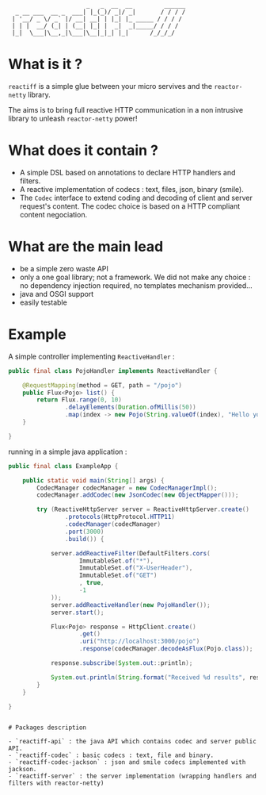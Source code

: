 
```
                      _   _  __  __         ______
  _ __ ___  __ _  ___| |_(_)/ _|/ _|       / / / /
 | '__/ _ \/ _` |/ __| __| | |_| |_ _____ / / / /
 | | |  __/ (_| | (__| |_| |  _|  _|_____/ / / /
 |_|  \___|\__,_|\___|\__|_|_| |_|      /_/_/_/

```

# What is it ?

`reactiff` is a simple glue between your micro servives and the `reactor-netty` library.

The aims is to bring full reactive HTTP communication in a non intrusive library to unleash `reactor-netty` power!

# What does it contain ?

- A simple DSL based on annotations to declare HTTP handlers and filters.
- A reactive implementation of codecs : text, files, json, binary (smile).
- The `Codec` interface to extend coding and decoding of client and server request's content. The codec choice is based on a HTTP compliant content negociation.

# What are the main lead

- be a simple zero waste API
- only a one goal library; not a framework. We did not make any choice : no dependency injection required, no templates mechanism provided...
- java and OSGI support
- easily testable

# Example

A simple controller implementing `ReactiveHandler` :

```java
public final class PojoHandler implements ReactiveHandler {

    @RequestMapping(method = GET, path = "/pojo")
    public Flux<Pojo> list() {
        return Flux.range(0, 10)
                .delayElements(Duration.ofMillis(50))
                .map(index -> new Pojo(String.valueOf(index), "Hello you"));
    }

}
```

running in a simple java application :

```java
public final class ExampleApp {

    public static void main(String[] args) {
        CodecManager codecManager = new CodecManagerImpl();
        codecManager.addCodec(new JsonCodec(new ObjectMapper()));

        try (ReactiveHttpServer server = ReactiveHttpServer.create()
                .protocols(HttpProtocol.HTTP11)
                .codecManager(codecManager)
                .port(3000)
                .build()) {

            server.addReactiveFilter(DefaultFilters.cors(
                    ImmutableSet.of("*"),
                    ImmutableSet.of("X-UserHeader"),
                    ImmutableSet.of("GET")
                    , true,
                    -1
            ));
            server.addReactiveHandler(new PojoHandler());
            server.start();

            Flux<Pojo> response = HttpClient.create()
                    .get()
                    .uri("http://localhost:3000/pojo")
                    .response(codecManager.decodeAsFlux(Pojo.class));

            response.subscribe(System.out::println);

            System.out.println(String.format("Received %d results", response.count().block()));
        }
    }

}

```

``````

# Packages description

- `reactiff-api` : the java API which contains codec and server public API.
- `reactiff-codec` : basic codecs : text, file and binary.
- `reactiff-codec-jackson` : json and smile codecs implemented with jackson.
- `reactiff-server` : the server implementation (wrapping handlers and filters with reactor-netty)
